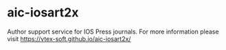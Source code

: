 # aic-iosart2x
Author support service for IOS Press journals. For more information please visit https://vtex-soft.github.io/aic-iosart2x/
